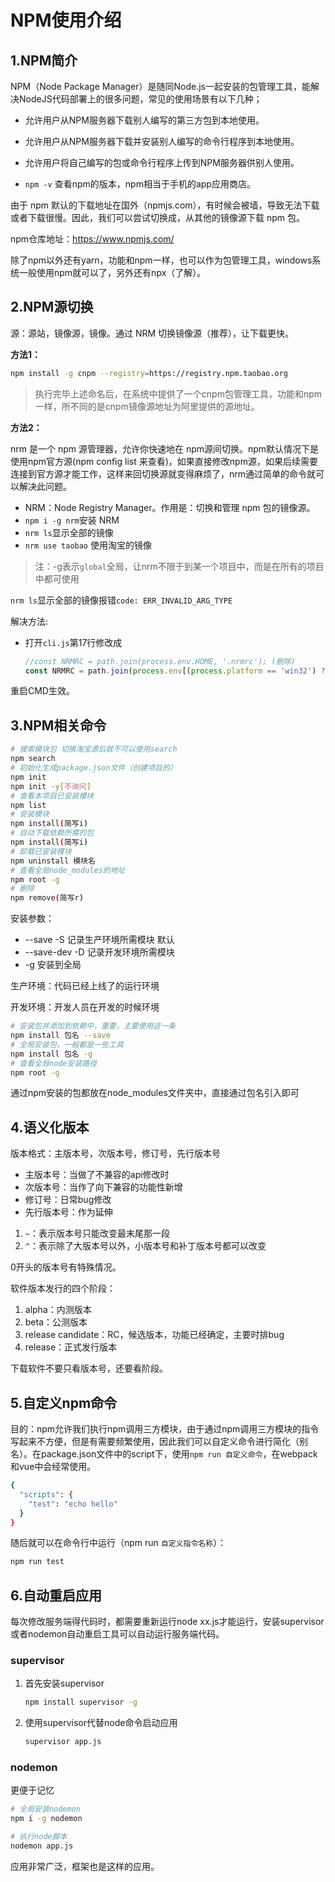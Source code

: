 # NPM使用介绍

## 1.NPM简介

NPM（Node Package Manager）是随同Node.js一起安装的包管理工具，能解决NodeJS代码部署上的很多问题，常见的使用场景有以下几种；

- 允许用户从NPM服务器下载别人编写的第三方包到本地使用。
- 允许用户从NPM服务器下载并安装别人编写的命令行程序到本地使用。
- 允许用户将自己编写的包或命令行程序上传到NPM服务器供别人使用。

- `npm -v` 查看npm的版本，npm相当于手机的app应用商店。

由于 npm 默认的下载地址在国外（npmjs.com），有时候会被墙，导致无法下载或者下载很慢。因此，我们可以尝试切换成，从其他的镜像源下载 npm 包。

npm仓库地址：<https://www.npmjs.com/>

除了npm以外还有yarn，功能和npm一样，也可以作为包管理工具，windows系统一般使用npm就可以了，另外还有npx（了解）。

## 2.NPM源切换

源：源站，镜像源，镜像。通过 NRM 切换镜像源（推荐），让下载更快。

**方法1：**

```bash
npm install -g cnpm --registry=https://registry.npm.taobao.org
```

>执行完毕上述命名后，在系统中提供了一个cnpm包管理工具，功能和npm一样，所不同的是cnpm镜像源地址为阿里提供的源地址。
>

**方法2：**

nrm 是一个 npm 源管理器，允许你快速地在 npm源间切换。npm默认情况下是使用npm官方源(npm config list 来查看)，如果直接修改npm源，如果后续需要连接到官方源才能工作，这样来回切换源就变得麻烦了，nrm通过简单的命令就可以解决此问题。

- NRM：Node Registry Manager。作用是：切换和管理 npm 包的镜像源。
- `npm i -g nrm`安装 NRM
- `nrm ls`显示全部的镜像
- `nrm use taobao` 使用淘宝的镜像

> 注：-g表示`global`全局，让nrm不限于到某一个项目中，而是在所有的项目中都可使用

`nrm ls`显示全部的镜像报错`code: ERR_INVALID_ARG_TYPE`

解决方法:

- 打开`cli.js`第17行修改成

  ```js
  //const NRMRC = path.join(process.env.HOME, '.nrmrc'); (删除)
  const NRMRC = path.join(process.env[(process.platform == 'win32') ? 'USERPROFILE' : 'HOME'], '.nrmrc');
  ```

重启CMD生效。

## 3.NPM相关命令

```bash
# 搜索模块包 切换淘宝源后就不可以使用search
npm search
# 初始化生成package.json文件（创建项目的）
npm init
npm init -y[不询问]
# 查看本项目已安装模块
npm list
# 安装模块
npm install(简写i)
# 自动下载依赖所需的包
npm install(简写i)
# 卸载已安装模块
npm uninstall 模块名
# 查看全局node_modules的地址
npm root -g
# 删除
npm remove(简写r)
```

安装参数：

- --save -S     记录生产环境所需模块 默认
- --save-dev -D 记录开发环境所需模块
- -g 安装到全局

生产环境：代码已经上线了的运行环境

开发环境：开发人员在开发的时候环境

```bash
# 安装包并添加到依赖中，重要，主要使用这一条
npm install 包名 --save
# 全局安装包，一般都是一些工具
npm install 包名 -g
# 查看全局node安装路径
npm root -g
```

通过npm安装的包都放在node_modules文件夹中，直接通过包名引入即可

## 4.语义化版本

版本格式：主版本号，次版本号，修订号，先行版本号

- 主版本号：当做了不兼容的api修改时
- 次版本号：当作了向下兼容的功能性新增
- 修订号：日常bug修改
- 先行版本号：作为延伸

1. `~`：表示版本号只能改变最末尾那一段
2. `^`：表示除了大版本号以外，小版本号和补丁版本号都可以改变

0开头的版本号有特殊情况。

软件版本发行的四个阶段：

1. alpha：内测版本
2. beta：公测版本
3. release candidate：RC，候选版本，功能已经确定，主要时排bug
4. release：正式发行版本

下载软件不要只看版本号，还要看阶段。

## 5.自定义npm命令

目的：npm允许我们执行npm调用三方模块，由于通过npm调用三方模块的指令写起来不方便，但是有需要频繁使用，因此我们可以自定义命令进行简化（别名）。在package.json文件中的script下，使用`npm run 自定义命令`，在webpack和vue中会经常使用。

```bash
{
  "scripts": {
    "test": "echo hello"
  }
}
```

随后就可以在命令行中运行（npm run `自定义指令名称`）：

```bash
npm run test
```

## 6.自动重启应用

每次修改服务端得代码时，都需要重新运行node xx.js才能运行，安装supervisor或者nodemon自动重启工具可以自动运行服务端代码。

### supervisor

1. 首先安装supervisor

   ```bash
   npm install supervisor -g
   ```

2. 使用supervisor代替node命令启动应用

   ```bash
   supervisor app.js
   ```

### nodemon

更便于记忆

```bash
# 全局安装nodemon
npm i -g nodemon

# 执行node脚本
nodemon app.js
```

应用非常广泛，框架也是这样的应用。
